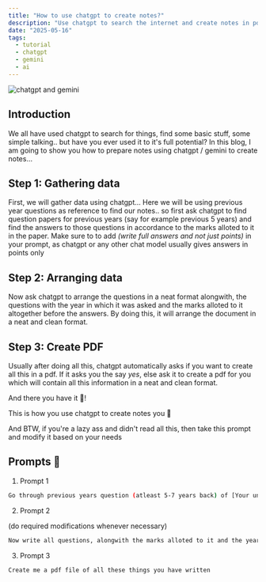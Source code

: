 ```yaml
---
title: "How to use chatgpt to create notes?"
description: "Use chatgpt to search the internet and create notes in pdf"
date: "2025-05-16"
tags:
  - tutorial
  - chatgpt
  - gemini
  - ai
---
```


![chatgpt and gemini](https://media.licdn.com/dms/image/v2/D5612AQHiPrDEruXeqQ/article-cover_image-shrink_720_1280/article-cover_image-shrink_720_1280/0/1713258302840?e=1752710400&v=beta&t=IomCQ5mQ-HOITablYpAhvMUVPatm-Gh4MVxF1QodHgg)


## Introduction
We all have used chatgpt to search for things, find some basic stuff, some simple talking.. but have you ever used it to it's full potential? In this blog, I am going to show you how to prepare notes using chatgpt / gemini to create notes...

## Step 1: Gathering data
First, we will gather data using chatgpt...
Here we will be using previous year questions as reference to find our notes..
so first ask chatgpt to find question papers for previous years (say for example previous 5 years) and find the answers to those questions in accordance to the marks alloted to it in the paper. Make sure to to add _(write full answers and not just points)_ in your prompt, as chatgpt or any other chat model usually gives answers in points only

## Step 2: Arranging data
Now ask chatgpt to arrange the questions in a neat format alongwith, the questions with the year in which it was asked and the marks alloted to it altogether before the answers. By doing this, it will arrange the document in a neat and clean format.

## Step 3: Create PDF
Usually after doing all this, chatgpt automatically asks if you want to create all this in a pdf. If it asks you the say _yes_, else ask it to create a pdf for you which will contain all this information in a neat and clean format.

And there you have it 🎉!

This is how you use chatgpt to create notes you 📝

And BTW, if you're a lazy ass and didn't read all this, then take this prompt and modify it based on your needs


## Prompts 🤖

1. Prompt 1
```sh
Go through previous years question (atleast 5-7 years back) of [Your university] of [Your subject] and find me questions and their answers (not points but detailed answers) in accordance with the marks alloted it, of these topics "Your topics"_
 ```

2. Prompt 2

(do required modifications whenever necessary)

```sh
Now write all questions, alongwith the marks alloted to it and the year in which it was asked with their answers written below
```

3. Prompt 3
```sh 
Create me a pdf file of all these things you have written
```